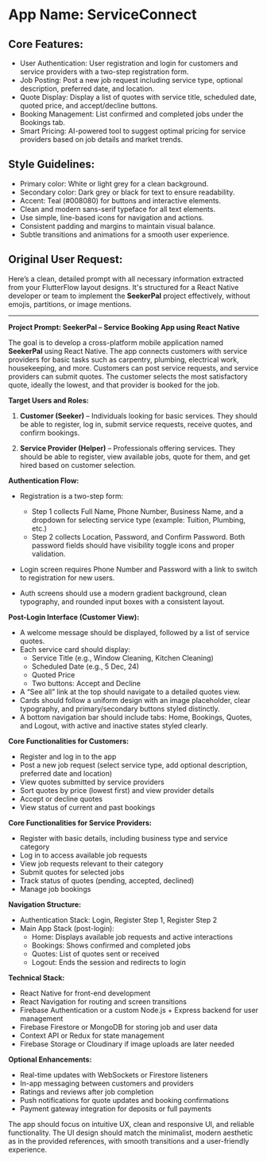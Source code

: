 # **App Name**: ServiceConnect

## Core Features:

- User Authentication: User registration and login for customers and service providers with a two-step registration form.
- Job Posting: Post a new job request including service type, optional description, preferred date, and location.
- Quote Display: Display a list of quotes with service title, scheduled date, quoted price, and accept/decline buttons.
- Booking Management: List confirmed and completed jobs under the Bookings tab.
- Smart Pricing: AI-powered tool to suggest optimal pricing for service providers based on job details and market trends.

## Style Guidelines:

- Primary color: White or light grey for a clean background.
- Secondary color: Dark grey or black for text to ensure readability.
- Accent: Teal (#008080) for buttons and interactive elements.
- Clean and modern sans-serif typeface for all text elements.
- Use simple, line-based icons for navigation and actions.
- Consistent padding and margins to maintain visual balance.
- Subtle transitions and animations for a smooth user experience.

## Original User Request:
Here’s a clean, detailed prompt with all necessary information extracted from your FlutterFlow layout designs. It's structured for a React Native developer or team to implement the **SeekerPal** project effectively, without emojis, partitions, or image mentions.

---

**Project Prompt: SeekerPal – Service Booking App using React Native**

The goal is to develop a cross-platform mobile application named **SeekerPal** using React Native. The app connects customers with service providers for basic tasks such as carpentry, plumbing, electrical work, housekeeping, and more. Customers can post service requests, and service providers can submit quotes. The customer selects the most satisfactory quote, ideally the lowest, and that provider is booked for the job.

**Target Users and Roles:**

1. **Customer (Seeker)** – Individuals looking for basic services. They should be able to register, log in, submit service requests, receive quotes, and confirm bookings.

2. **Service Provider (Helper)** – Professionals offering services. They should be able to register, view available jobs, quote for them, and get hired based on customer selection.

**Authentication Flow:**

- Registration is a two-step form:
  - Step 1 collects Full Name, Phone Number, Business Name, and a dropdown for selecting service type (example: Tuition, Plumbing, etc.)
  - Step 2 collects Location, Password, and Confirm Password. Both password fields should have visibility toggle icons and proper validation.

- Login screen requires Phone Number and Password with a link to switch to registration for new users.

- Auth screens should use a modern gradient background, clean typography, and rounded input boxes with a consistent layout.

**Post-Login Interface (Customer View):**

- A welcome message should be displayed, followed by a list of service quotes.
- Each service card should display:
  - Service Title (e.g., Window Cleaning, Kitchen Cleaning)
  - Scheduled Date (e.g., 5 Dec, 24)
  - Quoted Price
  - Two buttons: Accept and Decline
- A “See all” link at the top should navigate to a detailed quotes view.
- Cards should follow a uniform design with an image placeholder, clear typography, and primary/secondary buttons styled distinctly.
- A bottom navigation bar should include tabs: Home, Bookings, Quotes, and Logout, with active and inactive states styled clearly.

**Core Functionalities for Customers:**

- Register and log in to the app
- Post a new job request (select service type, add optional description, preferred date and location)
- View quotes submitted by service providers
- Sort quotes by price (lowest first) and view provider details
- Accept or decline quotes
- View status of current and past bookings

**Core Functionalities for Service Providers:**

- Register with basic details, including business type and service category
- Log in to access available job requests
- View job requests relevant to their category
- Submit quotes for selected jobs
- Track status of quotes (pending, accepted, declined)
- Manage job bookings

**Navigation Structure:**

- Authentication Stack: Login, Register Step 1, Register Step 2
- Main App Stack (post-login):
  - Home: Displays available job requests and active interactions
  - Bookings: Shows confirmed and completed jobs
  - Quotes: List of quotes sent or received
  - Logout: Ends the session and redirects to login

**Technical Stack:**

- React Native for front-end development
- React Navigation for routing and screen transitions
- Firebase Authentication or a custom Node.js + Express backend for user management
- Firebase Firestore or MongoDB for storing job and user data
- Context API or Redux for state management
- Firebase Storage or Cloudinary if image uploads are later needed

**Optional Enhancements:**

- Real-time updates with WebSockets or Firestore listeners
- In-app messaging between customers and providers
- Ratings and reviews after job completion
- Push notifications for quote updates and booking confirmations
- Payment gateway integration for deposits or full payments

The app should focus on intuitive UX, clean and responsive UI, and reliable functionality. The UI design should match the minimalist, modern aesthetic as in the provided references, with smooth transitions and a user-friendly experience.
  
